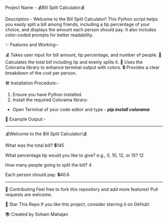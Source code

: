 Project Name - 💰Bill Split Calculator💰

Description - Welcome to the Bill Split Calculator! This Python script helps you easily split a bill among friends, including a tip percentage of your choice, and displays the amount each person should pay. It also includes color-coded prompts for better readability.

✨ Features and Working:-

💰 Takes user input for bill amount, tip percentage, and number of people.
🧮 Calculates the total bill including tip and evenly splits it.
🎨 Uses the Colorama library to enhance terminal output with colors.
💲 Provides a clear breakdown of the cost per person.

🛠️ Installation Procedure:-

1. Ensure you have Python installed.
2. Install the required Colorama library-
- Open Terminal of your code editor and type - ***pip install colorama***

📄 Example Output:-
****************************************
💰Welcome to the Bill Split Calculator!💰

What was the total bill? 💲145

What percentage tip would you like to give? e.g., 0, 10, 12, or 15? 12

How many people going to split the bill? 4

Each person should pay: 💲40.6

****************************************
🔗 Contributing
Feel free to fork this repository and add more features! Pull requests are welcome.

🌟 Star This Repo
If you like this project, consider starring it on GitHub!

📚 Created by Soham Mahajan

